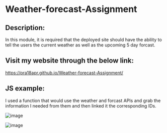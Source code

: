 # Weather-forecast-Assignment

## Description:

In this module, it is required that the deployed site should have the ability to tell the users the current weather as well as the upcoming 5 day forcast.

## Visit my website through the below link:

https://pra18apr.github.io/Weather-forecast-Assignment/

## JS example:

I used a function that would use the weather and forcast APIs and grab the information I needed from them and then linked it the corresponding IDs.

![image](https://github.com/pra18apr/Weather-forecast-Assignment/assets/130611291/50608eb0-10f4-4452-be90-0e83eab06e67)

![image](https://github.com/pra18apr/Weather-forecast-Assignment/assets/130611291/0088436b-8374-45b7-8806-9a754db715c2)
